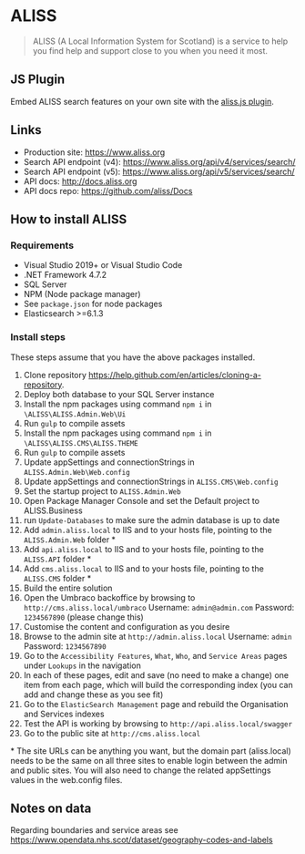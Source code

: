 # ALISS

> ALISS (A Local Information System for Scotland) is a service to help you find help and support close to you when you need it most.

## JS Plugin

Embed ALISS search features on your own site with the [aliss.js plugin](https://github.com/aliss/aliss.js).

## Links

- Production site: https://www.aliss.org
- Search API endpoint (v4): https://www.aliss.org/api/v4/services/search/
- Search API endpoint (v5): https://www.aliss.org/api/v5/services/search/
- API docs: http://docs.aliss.org
- API docs repo: https://github.com/aliss/Docs

## How to install ALISS

### Requirements

- Visual Studio 2019+ or Visual Studio Code
- .NET Framework 4.7.2
- SQL Server
- NPM (Node package manager)
- See `package.json` for node packages
- Elasticsearch >=6.1.3

### Install steps

These steps assume that you have the above packages installed.

1. Clone repository https://help.github.com/en/articles/cloning-a-repository.
2. Deploy both database to your SQL Server instance
3. Install the npm packages using command `npm i` in `\ALISS\ALISS.Admin.Web\Ui`
4. Run `gulp` to compile assets
5. Install the npm packages using command `npm i` in `\ALISS\ALISS.CMS\ALISS.THEME`
6. Run `gulp` to compile assets
7. Update appSettings and connectionStrings in `ALISS.Admin.Web\Web.config`
8. Update appSettings and connectionStrings in `ALISS.CMS\Web.config`
9. Set the startup project to `ALISS.Admin.Web`
10. Open Package Manager Console and set the Default project to ALISS.Business
11. run `Update-Databases` to make sure the admin database is up to date
12. Add `admin.aliss.local` to IIS and to your hosts file, pointing to the `ALISS.Admin.Web` folder *
13. Add `api.aliss.local` to IIS and to your hosts file, pointing to the `ALISS.API` folder *
14. Add `cms.aliss.local` to IIS and to your hosts file, pointing to the `ALISS.CMS` folder *
15. Build the entire solution
16. Open the Umbraco backoffice by browsing to `http://cms.aliss.local/umbraco` Username: `admin@admin.com` Password: `1234567890` (please change this)
17. Customise the content and configuration as you desire
18. Browse to the admin site at `http://admin.aliss.local` Username: `admin` Password: `1234567890`
19. Go to the `Accessibility Features`, `What`, `Who`, and `Service Areas` pages under `Lookups` in the navigation
20. In each of these pages, edit and save (no need to make a change) one item from each page, which will build the corresponding index (you can add and change these as you see fit)
21. Go to the `ElasticSearch Management` page and rebuild the Organisation and Services indexes
22. Test the API is working by browsing to `http://api.aliss.local/swagger`
23. Go to the public site at `http://cms.aliss.local`

\* The site URLs can be anything you want, but the domain part (aliss.local) needs to be the same on all three sites to enable login between the admin and public sites.  You will also need to change the related appSettings values in the web.config files.


## Notes on data

Regarding boundaries and service areas see https://www.opendata.nhs.scot/dataset/geography-codes-and-labels
